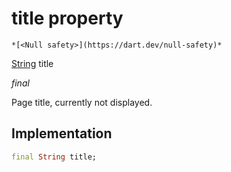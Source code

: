 


# title property




    *[<Null safety>](https://dart.dev/null-safety)*


[String](https://api.flutter.dev/flutter/dart-core/String-class.html) title
  
_final_



<p>Page title, currently not displayed.</p>



## Implementation

```dart
final String title;


```







